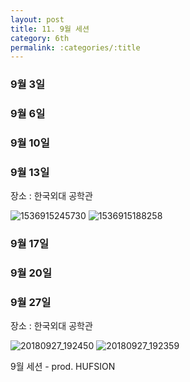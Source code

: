 ```yaml
---
layout: post
title: 11. 9월 세션
category: 6th
permalink: :categories/:title
---
```



### 9월 3일


### 9월 6일


### 9월 10일


### 9월 13일

장소 : 한국외대 공학관

![1536915245730](https://user-images.githubusercontent.com/30469948/99150062-5459e880-26d5-11eb-8578-d0f26f75bb68.jpg)
![1536915188258](https://user-images.githubusercontent.com/30469948/99150058-50c66180-26d5-11eb-8029-6ea1fa97b96b.jpg)

### 9월 17일


### 9월 20일


### 9월 27일

장소 : 한국외대 공학관

![20180927_192450](https://user-images.githubusercontent.com/30469948/99150059-52902500-26d5-11eb-9b72-5ef42a0a3600.jpg)
![20180927_192359](https://user-images.githubusercontent.com/30469948/99150061-53c15200-26d5-11eb-89fd-79b8723dcc03.jpg)


9월 세션 - prod. HUFSION
